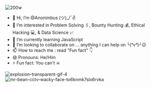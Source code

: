 ![200w](https://github.com/Anonimbus/Anonimbus/assets/134917427/383ed88d-19d7-457f-8d43-561cdabff5b2)      
- 👋 Hi, I’m @Anonimbus   (ツ)_/¯✌
- 👀 I’m interested in Problem Solving 🖇, Bounty Hunting 💰, Ethical Hacking 💻, & Data Science 📈
- 🌱 I’m currently learning JavaScript 
- 💞️ I’m looking to collaborate on ... anything I can help on  ╰(*°v°*)╯😉
- 📫 How to reach me : read "Fun fact" 👇
- 😄 Pronouns: He/Him
- ⚡ Fun fact: You can't  ☠

![explosion-transparent-gif-4](https://github.com/Anonimbus/Anonimbus/assets/134917427/e300e4a9-af9d-4c08-a556-6db37ea6e52e)
![mr-bean-cctv-wacky-face-to6knmk7slx6rvka](https://github.com/Anonimbus/Anonimbus/assets/134917427/57286538-7620-4fa1-a023-793156a8bd2e)



<!---
Anonimbus/Anonimbus is a ✨ special ✨ repository because its `README.md` (this file) appears on your GitHub profile.
You can click the Preview link to take a look at your changes.
--->
